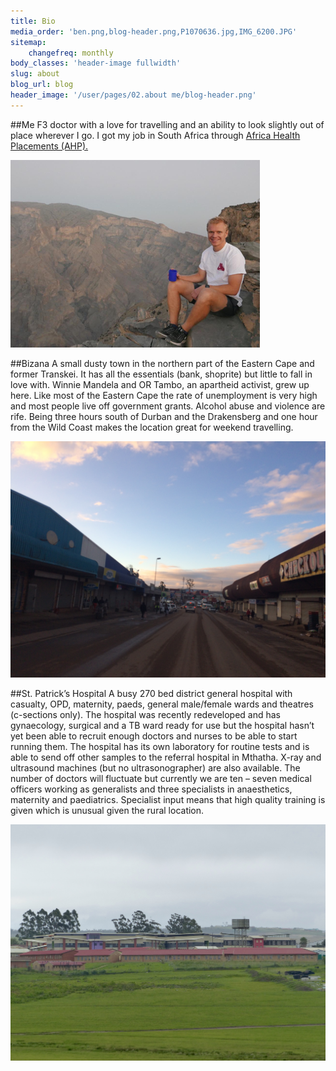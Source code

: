 ```yaml
---
title: Bio
media_order: 'ben.png,blog-header.png,P1070636.jpg,IMG_6200.JPG'
sitemap:
    changefreq: monthly
body_classes: 'header-image fullwidth'
slug: about
blog_url: blog
header_image: '/user/pages/02.about me/blog-header.png'
---
```


##Me
F3 doctor with a love for travelling and an ability to look slightly out of place wherever I go. I got my job in South Africa through [Africa Health Placements (AHP).](http://ahp.org.za/)

![](ben.png)

##Bizana
A small dusty town in the northern part of the Eastern Cape and former Transkei. It has all the essentials (bank, shoprite) but little to fall in love with. Winnie Mandela and OR Tambo, an apartheid activist, grew up here. Like most of the Eastern Cape the rate of unemployment is very high and most people live off government grants. Alcohol abuse and violence are rife. Being three hours south of Durban and the Drakensberg and one hour from the Wild Coast makes the location great for weekend travelling.

![](IMG_6200.JPG)

##St. Patrick’s Hospital
A busy 270 bed district general hospital with casualty, OPD, maternity, paeds, general male/female wards and theatres (c-sections only). The hospital was recently redeveloped and has gynaecology, surgical and a TB ward ready for use but the hospital hasn’t yet been able to recruit enough doctors and nurses to be able to start running them. The hospital has its own laboratory for routine tests and is able to send off other samples to the referral hospital in Mthatha. X-ray and ultrasound machines (but no ultrasonographer) are also available. The number of doctors will fluctuate but currently we are ten – seven medical officers working as generalists and three specialists in anaesthetics, maternity and paediatrics. Specialist input means that high quality training is given which is unusual given the rural location.

![](P1070636.jpg)
